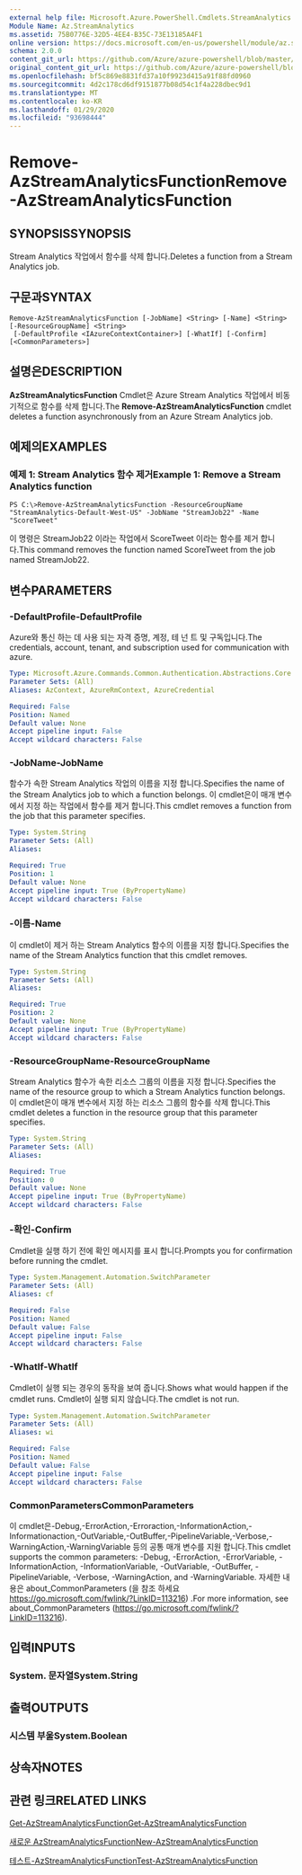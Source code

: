 ```yaml
---
external help file: Microsoft.Azure.PowerShell.Cmdlets.StreamAnalytics.dll-Help.xml
Module Name: Az.StreamAnalytics
ms.assetid: 75B0776E-32D5-4EE4-B35C-73E13185A4F1
online version: https://docs.microsoft.com/en-us/powershell/module/az.streamanalytics/remove-azstreamanalyticsfunction
schema: 2.0.0
content_git_url: https://github.com/Azure/azure-powershell/blob/master/src/StreamAnalytics/StreamAnalytics/help/Remove-AzStreamAnalyticsFunction.md
original_content_git_url: https://github.com/Azure/azure-powershell/blob/master/src/StreamAnalytics/StreamAnalytics/help/Remove-AzStreamAnalyticsFunction.md
ms.openlocfilehash: bf5c869e8831fd37a10f9923d415a91f88fd0960
ms.sourcegitcommit: 4d2c178cd6df9151877b08d54c1f4a228dbec9d1
ms.translationtype: MT
ms.contentlocale: ko-KR
ms.lasthandoff: 01/29/2020
ms.locfileid: "93698444"
---
```

# <span data-ttu-id="c7ad5-101">Remove-AzStreamAnalyticsFunction</span><span class="sxs-lookup"><span data-stu-id="c7ad5-101">Remove-AzStreamAnalyticsFunction</span></span>

## <span data-ttu-id="c7ad5-102">SYNOPSIS</span><span class="sxs-lookup"><span data-stu-id="c7ad5-102">SYNOPSIS</span></span>
<span data-ttu-id="c7ad5-103">Stream Analytics 작업에서 함수를 삭제 합니다.</span><span class="sxs-lookup"><span data-stu-id="c7ad5-103">Deletes a function from a Stream Analytics job.</span></span>

## <span data-ttu-id="c7ad5-104">구문과</span><span class="sxs-lookup"><span data-stu-id="c7ad5-104">SYNTAX</span></span>

```
Remove-AzStreamAnalyticsFunction [-JobName] <String> [-Name] <String> [-ResourceGroupName] <String>
 [-DefaultProfile <IAzureContextContainer>] [-WhatIf] [-Confirm] [<CommonParameters>]
```

## <span data-ttu-id="c7ad5-105">설명은</span><span class="sxs-lookup"><span data-stu-id="c7ad5-105">DESCRIPTION</span></span>
<span data-ttu-id="c7ad5-106">**AzStreamAnalyticsFunction** Cmdlet은 Azure Stream Analytics 작업에서 비동기적으로 함수를 삭제 합니다.</span><span class="sxs-lookup"><span data-stu-id="c7ad5-106">The **Remove-AzStreamAnalyticsFunction** cmdlet deletes a function asynchronously from an Azure Stream Analytics job.</span></span>

## <span data-ttu-id="c7ad5-107">예제의</span><span class="sxs-lookup"><span data-stu-id="c7ad5-107">EXAMPLES</span></span>

### <span data-ttu-id="c7ad5-108">예제 1: Stream Analytics 함수 제거</span><span class="sxs-lookup"><span data-stu-id="c7ad5-108">Example 1: Remove a Stream Analytics function</span></span>
```
PS C:\>Remove-AzStreamAnalyticsFunction -ResourceGroupName "StreamAnalytics-Default-West-US" -JobName "StreamJob22" -Name "ScoreTweet"
```

<span data-ttu-id="c7ad5-109">이 명령은 StreamJob22 이라는 작업에서 ScoreTweet 이라는 함수를 제거 합니다.</span><span class="sxs-lookup"><span data-stu-id="c7ad5-109">This command removes the function named ScoreTweet from the job named StreamJob22.</span></span>

## <span data-ttu-id="c7ad5-110">변수</span><span class="sxs-lookup"><span data-stu-id="c7ad5-110">PARAMETERS</span></span>

### <span data-ttu-id="c7ad5-111">-DefaultProfile</span><span class="sxs-lookup"><span data-stu-id="c7ad5-111">-DefaultProfile</span></span>
<span data-ttu-id="c7ad5-112">Azure와 통신 하는 데 사용 되는 자격 증명, 계정, 테 넌 트 및 구독입니다.</span><span class="sxs-lookup"><span data-stu-id="c7ad5-112">The credentials, account, tenant, and subscription used for communication with azure.</span></span>

```yaml
Type: Microsoft.Azure.Commands.Common.Authentication.Abstractions.Core.IAzureContextContainer
Parameter Sets: (All)
Aliases: AzContext, AzureRmContext, AzureCredential

Required: False
Position: Named
Default value: None
Accept pipeline input: False
Accept wildcard characters: False
```

### <span data-ttu-id="c7ad5-113">-JobName</span><span class="sxs-lookup"><span data-stu-id="c7ad5-113">-JobName</span></span>
<span data-ttu-id="c7ad5-114">함수가 속한 Stream Analytics 작업의 이름을 지정 합니다.</span><span class="sxs-lookup"><span data-stu-id="c7ad5-114">Specifies the name of the Stream Analytics job to which a function belongs.</span></span>
<span data-ttu-id="c7ad5-115">이 cmdlet은이 매개 변수에서 지정 하는 작업에서 함수를 제거 합니다.</span><span class="sxs-lookup"><span data-stu-id="c7ad5-115">This cmdlet removes a function from the job that this parameter specifies.</span></span>

```yaml
Type: System.String
Parameter Sets: (All)
Aliases:

Required: True
Position: 1
Default value: None
Accept pipeline input: True (ByPropertyName)
Accept wildcard characters: False
```

### <span data-ttu-id="c7ad5-116">-이름</span><span class="sxs-lookup"><span data-stu-id="c7ad5-116">-Name</span></span>
<span data-ttu-id="c7ad5-117">이 cmdlet이 제거 하는 Stream Analytics 함수의 이름을 지정 합니다.</span><span class="sxs-lookup"><span data-stu-id="c7ad5-117">Specifies the name of the Stream Analytics function that this cmdlet removes.</span></span>

```yaml
Type: System.String
Parameter Sets: (All)
Aliases:

Required: True
Position: 2
Default value: None
Accept pipeline input: True (ByPropertyName)
Accept wildcard characters: False
```

### <span data-ttu-id="c7ad5-118">-ResourceGroupName</span><span class="sxs-lookup"><span data-stu-id="c7ad5-118">-ResourceGroupName</span></span>
<span data-ttu-id="c7ad5-119">Stream Analytics 함수가 속한 리소스 그룹의 이름을 지정 합니다.</span><span class="sxs-lookup"><span data-stu-id="c7ad5-119">Specifies the name of the resource group to which a Stream Analytics function belongs.</span></span>
<span data-ttu-id="c7ad5-120">이 cmdlet은이 매개 변수에서 지정 하는 리소스 그룹의 함수를 삭제 합니다.</span><span class="sxs-lookup"><span data-stu-id="c7ad5-120">This cmdlet deletes a function in the resource group that this parameter specifies.</span></span>

```yaml
Type: System.String
Parameter Sets: (All)
Aliases:

Required: True
Position: 0
Default value: None
Accept pipeline input: True (ByPropertyName)
Accept wildcard characters: False
```

### <span data-ttu-id="c7ad5-121">-확인</span><span class="sxs-lookup"><span data-stu-id="c7ad5-121">-Confirm</span></span>
<span data-ttu-id="c7ad5-122">Cmdlet을 실행 하기 전에 확인 메시지를 표시 합니다.</span><span class="sxs-lookup"><span data-stu-id="c7ad5-122">Prompts you for confirmation before running the cmdlet.</span></span>

```yaml
Type: System.Management.Automation.SwitchParameter
Parameter Sets: (All)
Aliases: cf

Required: False
Position: Named
Default value: False
Accept pipeline input: False
Accept wildcard characters: False
```

### <span data-ttu-id="c7ad5-123">-WhatIf</span><span class="sxs-lookup"><span data-stu-id="c7ad5-123">-WhatIf</span></span>
<span data-ttu-id="c7ad5-124">Cmdlet이 실행 되는 경우의 동작을 보여 줍니다.</span><span class="sxs-lookup"><span data-stu-id="c7ad5-124">Shows what would happen if the cmdlet runs.</span></span>
<span data-ttu-id="c7ad5-125">Cmdlet이 실행 되지 않습니다.</span><span class="sxs-lookup"><span data-stu-id="c7ad5-125">The cmdlet is not run.</span></span>

```yaml
Type: System.Management.Automation.SwitchParameter
Parameter Sets: (All)
Aliases: wi

Required: False
Position: Named
Default value: False
Accept pipeline input: False
Accept wildcard characters: False
```

### <span data-ttu-id="c7ad5-126">CommonParameters</span><span class="sxs-lookup"><span data-stu-id="c7ad5-126">CommonParameters</span></span>
<span data-ttu-id="c7ad5-127">이 cmdlet은-Debug,-ErrorAction,-Erroraction,-InformationAction,-Informationaction,-OutVariable,-OutBuffer,-PipelineVariable,-Verbose,-WarningAction,-WarningVariable 등의 공통 매개 변수를 지원 합니다.</span><span class="sxs-lookup"><span data-stu-id="c7ad5-127">This cmdlet supports the common parameters: -Debug, -ErrorAction, -ErrorVariable, -InformationAction, -InformationVariable, -OutVariable, -OutBuffer, -PipelineVariable, -Verbose, -WarningAction, and -WarningVariable.</span></span> <span data-ttu-id="c7ad5-128">자세한 내용은 about_CommonParameters (을 참조 하세요 https://go.microsoft.com/fwlink/?LinkID=113216) .</span><span class="sxs-lookup"><span data-stu-id="c7ad5-128">For more information, see about_CommonParameters (https://go.microsoft.com/fwlink/?LinkID=113216).</span></span>

## <span data-ttu-id="c7ad5-129">입력</span><span class="sxs-lookup"><span data-stu-id="c7ad5-129">INPUTS</span></span>

### <span data-ttu-id="c7ad5-130">System. 문자열</span><span class="sxs-lookup"><span data-stu-id="c7ad5-130">System.String</span></span>

## <span data-ttu-id="c7ad5-131">출력</span><span class="sxs-lookup"><span data-stu-id="c7ad5-131">OUTPUTS</span></span>

### <span data-ttu-id="c7ad5-132">시스템 부울</span><span class="sxs-lookup"><span data-stu-id="c7ad5-132">System.Boolean</span></span>

## <span data-ttu-id="c7ad5-133">상속자</span><span class="sxs-lookup"><span data-stu-id="c7ad5-133">NOTES</span></span>

## <span data-ttu-id="c7ad5-134">관련 링크</span><span class="sxs-lookup"><span data-stu-id="c7ad5-134">RELATED LINKS</span></span>

[<span data-ttu-id="c7ad5-135">Get-AzStreamAnalyticsFunction</span><span class="sxs-lookup"><span data-stu-id="c7ad5-135">Get-AzStreamAnalyticsFunction</span></span>](./Get-AzStreamAnalyticsFunction.md)

[<span data-ttu-id="c7ad5-136">새로운 AzStreamAnalyticsFunction</span><span class="sxs-lookup"><span data-stu-id="c7ad5-136">New-AzStreamAnalyticsFunction</span></span>](./New-AzStreamAnalyticsFunction.md)

[<span data-ttu-id="c7ad5-137">테스트-AzStreamAnalyticsFunction</span><span class="sxs-lookup"><span data-stu-id="c7ad5-137">Test-AzStreamAnalyticsFunction</span></span>](./Test-AzStreamAnalyticsFunction.md)


